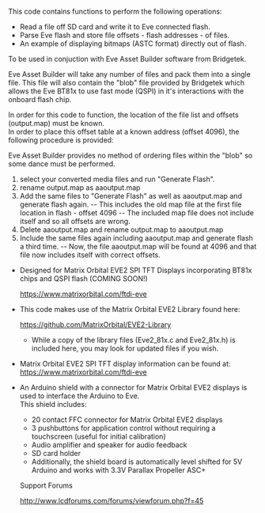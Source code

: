 This code contains functions to perform the following operations:

- Read a file off SD card and write it to Eve connected flash.
- Parse Eve flash and store file offsets - flash addresses - of files.
- An example of displaying bitmaps (ASTC format) directly out of flash.

To be used in conjuction with Eve Asset Builder software from Bridgetek.

Eve Asset Builder will take any number of files and pack them into a single file.  This file will also contain 
the "blob" file provided by Bridgetek which allows the Eve BT81x to use fast mode (QSPI) in it's interactions
with the onboard flash chip.

In order for this code to function, the location of the file list and offsets (output.map) must be known.  
In order to place this offset table at a known address (offset 4096), the following procedure is provided:

Eve Asset Builder provides no method of ordering files within the "blob" so some dance must be performed.
1) select your converted media files and run "Generate Flash".  
2) rename output.map as aaoutput.map
3) Add the same files to "Generate Flash" as well as aaoutput.map and generate flash again.
  -- This includes the old map file at the first file location in flash - offset 4096
  -- The included map file does not include itself and so all offsets are wrong.
4) Delete aaoutput.map and rename output.map to aaoutput.map
5) Include the same files again including aaoutput.map and generate flash a third time.
  -- Now, the file aaoutput.map will be found at 4096 and that file now includes itself with correct offsets.

- Designed for Matrix Orbital EVE2 SPI TFT Displays incorporating BT81x chips and QSPI flash (COMING SOON!)

  https://www.matrixorbital.com/ftdi-eve

- This code makes use of the Matrix Orbital EVE2 Library found here: 

  https://github.com/MatrixOrbital/EVE2-Library

  - While a copy of the library files (Eve2_81x.c and Eve2_81x.h) is included here, you may look for updated
    files if you wish.  

- Matrix Orbital EVE2 SPI TFT display information can be found at: https://www.matrixorbital.com/ftdi-eve

- An Arduino shield with a connector for Matrix Orbital EVE2 displays is used to interface the Arduino to Eve.  
  This shield includes:
  - 20 contact FFC connector for Matrix Orbital EVE2 displays
  - 3 pushbuttons for application control without requiring a touchscreen (useful for initial calibration)
  - Audio amplifier and speaker for audio feedback
  - SD card holder
  - Additionally, the shield board is automatically level shifted for 5V Arduino and works with 3.3V Parallax Propeller ASC+ 
  
  Support Forums
  
  http://www.lcdforums.com/forums/viewforum.php?f=45
